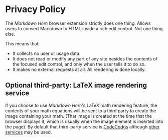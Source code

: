 # Privacy Policy

The _Markdown Here_ browser extension strictly does one thing: Allows users to convert Markdown to HTML inside a rich edit control. Not one thing else.

This means that:
- It collects no user or usage data.
- It does not read or modify any part of any site besides the contents of the focused edit control, and only when the user tells it to do so.
- It makes no external requests at all. All rendering is done locally.

## Optional third-party: LaTeX image rendering service

If you choose to use _Markdown Here_'s LaTeX math rendering feature, the contents of your math equations will be sent to a third party to create the image containing your math. (That image is created at the time that the browser displays it, which is usually when the image element is inserted into the page). By default that third-party service is [CodeCodgs](https://www.codecogs.com/pages/agreements/privacy_policy.php) although [other services](https://github.com/adam-p/markdown-here/wiki/Tips-and-Tricks#tex) may be used.
